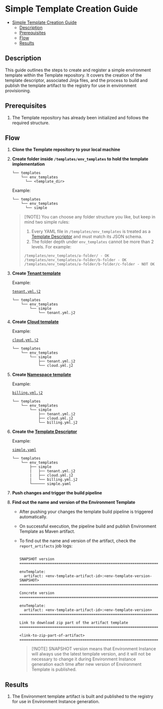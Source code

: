 # Simple Template Creation Guide

- [Simple Template Creation Guide](#simple-template-creation-guide)
  - [Description](#description)
  - [Prerequisites](#prerequisites)
  - [Flow](#flow)
  - [Results](#results)

## Description

This guide outlines the steps to create and register a simple environment template within the Template repository. It covers the creation of the template descriptor, associated Jinja files, and the process to build and publish the template artifact to the registry for use in environment provisioning.

## Prerequisites

1. The Template repository has already been initialized and follows the required structure.

## Flow

1. **Clone the Template repository to your local machine**

2. **Create folder inside `/templates/env_templates` to hold the template implementation**

    ```plaintext
    └── templates
        └── env_templates
          └── <template_dir>
    ```

    Example:

    ```plaintext
    └── templates
        └── env_templates
          └── simple
    ```

    > [!NOTE] You can choose any folder structure you like, but keep in mind two simple rules:
    >
    > 1. Every YAML file in `/templates/env_templates` is treated as a [Template Descriptor](/docs/envgene-objects.md#template-descriptor) and must match its JSON schema.
    > 2. The folder depth under `env_templates` cannot be more than 2 levels. For example:
    >
    > ```text
    > /templates/env_templates/a-folder/ - OK
    > /templates/env_templates/a-folder/b-folder - OK
    > /templates/env_templates/a-folder/b-folder/c-folder - NOT OK
    > ```

3. **Create [Tenant template](/docs/envgene-objects.md#tenant-template)**

    Example:

    [`tenant.yml.j2`](/docs/samples/templates/env_templates/simple/tenant.yml.j2)

    ```plaintext
    └── templates
        └── env_templates
            └── simple
                └── tenant.yml.j2
    ```

4. **Create [Cloud template](/docs/envgene-objects.md#cloud-template)**

    Example:

    [`cloud.yml.j2`](/docs/samples/templates/env_templates/simple/cloud.yml.j2)

    ```plaintext
    └── templates
        └── env_templates
            └── simple
                ├── tenant.yml.j2
                └── cloud.yml.j2
    ```

5. **Create [Namespace template](/docs/envgene-objects.md#namespace-template)**

    Example:

    [`billing.yml.j2`](/docs/samples/templates/env_templates/simple/billing.yml.j2)

    ```plaintext
    └── templates
        └── env_templates
            └── simple
                ├── tenant.yml.j2
                ├── cloud.yml.j2
                └── billing.yml.j2
    ```

6. **Create the [Template Descriptor](/docs/envgene-objects.md#template-descriptor)**

    Example:

    [`simple.yaml`](/docs/samples/templates/env_templates/simple.yaml)

    ```plaintext
    └── templates
        └── env_templates
            ├── simple
            |   ├── tenant.yml.j2
            |   ├── cloud.yml.j2
            |   └── billing.yml.j2
            └────── simple.yaml 
    ```

7. **Push changes and trigger the build pipeline**

8. **Find out the name and version of the Environment Template**

   - After pushing your changes the template build pipeline is triggered automatically.
   - On successful execution, the pipeline build and publish Environment Template as Maven artifact.
   - To find out the name and version of the artifact, check the `report_artifacts` job logs:
  
       ```plaintext
       
       SNAPSHOT version
       ======================================================================
       
       envTemplate:
         artifact: <env-template-artifact-id>:<env-template-version-SNAPSHOT>
       ======================================================================
       
       Concrete version
       ======================================================================
       
       envTemplate:
         artifact: <env-template-artifact-id>:<env-template-version>
       ======================================================================
       
       Link to download zip part of the artifact template
       ======================================================================
       
       <link-to-zip-part-of-artifact>
       ======================================================================
       ```  

      > [!NOTE] SNAPSHOT version means that Environment Instance will always use the latest template version, and it will not be necessary to change it during Environment Instance generation each time after new version of Environment Template is published.

## Results

1. The Environment template artifact is built and published to the registry for use in Environment Instance generation.
